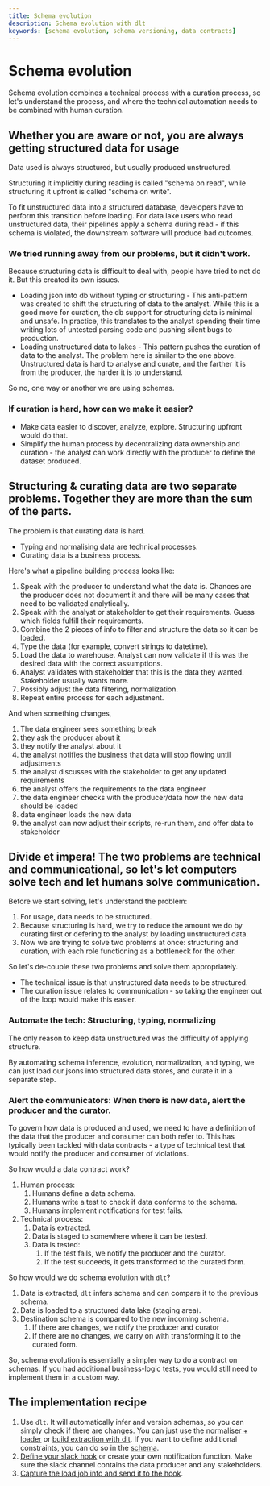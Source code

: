 ```yaml
---
title: Schema evolution
description: Schema evolution with dlt
keywords: [schema evolution, schema versioning, data contracts]
---
```


# Schema evolution

Schema evolution combines a technical process with a curation process, so let's understand the
process, and where the technical automation needs to be combined with human curation.

## Whether you are aware or not, you are always getting structured data for usage

Data used is always structured, but usually produced unstructured.

Structuring it implicitly during reading is called "schema on read", while structuring it upfront is
called "schema on write".

To fit unstructured data into a structured database, developers have to perform this transition
before loading. For data lake users who read unstructured data, their pipelines apply a schema
during read - if this schema is violated, the downstream software will produce bad outcomes.

### We tried running away from our problems, but it didn't work.

Because structuring data is difficult to deal with, people have tried to not do it. But this created
its own issues.

- Loading json into db without typing or structuring - This anti-pattern was created to shift the
  structuring of data to the analyst. While this is a good move for curation, the db support for
  structuring data is minimal and unsafe. In practice, this translates to the analyst spending their
  time writing lots of untested parsing code and pushing silent bugs to production.
- Loading unstructured data to lakes - This pattern pushes the curation of data to the analyst. The
  problem here is similar to the one above. Unstructured data is hard to analyse and curate, and the
  farther it is from the producer, the harder it is to understand.

So no, one way or another we are using schemas.

### If curation is hard, how can we make it easier?

- Make data easier to discover, analyze, explore. Structuring upfront would do that.
- Simplify the human process by decentralizing data ownership and curation - the analyst can work
  directly with the producer to define the dataset produced.

## Structuring & curating data are two separate problems. Together they are more than the sum of the parts.

The problem is that curating data is hard.

- Typing and normalising data are technical processes.
- Curating data is a business process.

Here's what a pipeline building process looks like:

1. Speak with the producer to understand what the data is. Chances are the producer does not
   document it and there will be many cases that need to be validated analytically.
1. Speak with the analyst or stakeholder to get their requirements. Guess which fields fulfill their
   requirements.
1. Combine the 2 pieces of info to filter and structure the data so it can be loaded.
1. Type the data (for example, convert strings to datetime).
1. Load the data to warehouse. Analyst can now validate if this was the desired data with the
   correct assumptions.
1. Analyst validates with stakeholder that this is the data they wanted. Stakeholder usually wants
   more.
1. Possibly adjust the data filtering, normalization.
1. Repeat entire process for each adjustment.

And when something changes,

1. The data engineer sees something break
1. they ask the producer about it
1. they notify the analyst about it
1. the analyst notifies the business that data will stop flowing until adjustments
1. the analyst discusses with the stakeholder to get any updated requirements
1. the analyst offers the requirements to the data engineer
1. the data engineer checks with the producer/data how the new data should be loaded
1. data engineer loads the new data
1. the analyst can now adjust their scripts, re-run them, and offer data to stakeholder

## Divide et impera! The two problems are technical and communicational, so let's let computers solve tech and let humans solve communication.

Before we start solving, let's understand the problem:

1. For usage, data needs to be structured.
1. Because structuring is hard, we try to reduce the amount we do by curating first or defering to
   the analyst by loading unstructured data.
1. Now we are trying to solve two problems at once: structuring and curation, with each role
   functioning as a bottleneck for the other.

So let's de-couple these two problems and solve them appropriately.

- The technical issue is that unstructured data needs to be structured.
- The curation issue relates to communication - so taking the engineer out of the loop would make
  this easier.

### Automate the tech: Structuring, typing, normalizing

The only reason to keep data unstructured was the difficulty of applying structure.

By automating schema inference, evolution, normalization, and typing, we can just load our jsons
into structured data stores, and curate it in a separate step.

### Alert the communicators: When there is new data, alert the producer and the curator.

To govern how data is produced and used, we need to have a definition of the data that the producer
and consumer can both refer to. This has typically been tackled with data contracts - a type of
technical test that would notify the producer and consumer of violations.

So how would a data contract work?

1. Human process:
   1. Humans define a data schema.
   1. Humans write a test to check if data conforms to the schema.
   1. Humans implement notifications for test fails.
1. Technical process:
   1. Data is extracted.
   1. Data is staged to somewhere where it can be tested.
   1. Data is tested:
      1. If the test fails, we notify the producer and the curator.
      1. If the test succeeds, it gets transformed to the curated form.

So how would we do schema evolution with `dlt`?

1. Data is extracted, `dlt` infers schema and can compare it to the previous schema.
1. Data is loaded to a structured data lake (staging area).
1. Destination schema is compared to the new incoming schema.
   1. If there are changes, we notify the producer and curator
   1. If there are no changes, we carry on with transforming it to the curated form.

So, schema evolution is essentially a simpler way to do a contract on schemas. If you had additional
business-logic tests, you would still need to implement them in a custom way.

## The implementation recipe

1. Use `dlt`. It will automatically infer and version schemas, so you can simply check if there are
   changes. You can just use the [normaliser + loader](../../general-usage/pipeline.md) or
   [build extraction with dlt](../../general-usage/resource.md). If you want to define additional
   constraints, you can do so in the [schema](../../general-usage/schema.md).
1. [Define your slack hook](../../running-in-production/running.md#using-slack-to-send-messages) or
   create your own notification function. Make sure the slack channel contains the data producer and
   any stakeholders.
1. [Capture the load job info and send it to the hook](../../running-in-production/running#inspect-save-and-alert-on-schema-changes).
